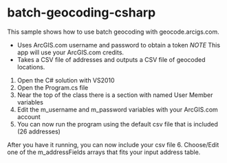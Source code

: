 batch-geocoding-csharp
======================
This sample shows how to use batch geocoding with geocode.arcigs.com.
  - Uses ArcGIS.com username and password to obtain a token
    *NOTE*  This app will use your ArcGIS.com credits.
  - Takes a CSV file of addresses and outputs a CSV file of geocoded locations.

1. Open the C# solution with VS2010
2. Open the Program.cs file
3. Near the top of the class there is a section with named User Member variables
4. Edit the m_username and m_password variables with your ArcGIS.com account
5. You can now run the program using the default csv file that is included (26 addresses)

After you have it running, you can now include your csv file
6. Choose/Edit one of the m_addressFields arrays that fits your input address table.